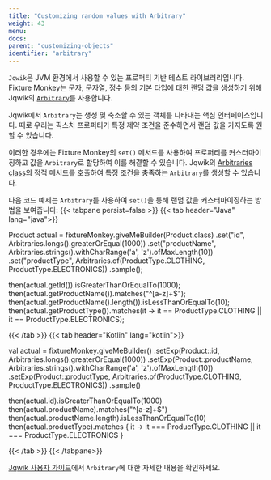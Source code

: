 ```yaml
---
title: "Customizing random values with Arbitrary"
weight: 43
menu:
docs:
parent: "customizing-objects"
identifier: "arbitrary"
---
```


`Jqwik`은 JVM 환경에서 사용할 수 있는 프로퍼티 기반 테스트 라이브러리입니다.
Fixture Monkey는 문자, 문자열, 정수 등의 기본 타입에 대한 랜덤 값을 생성하기 위해 Jqwik의 [`Arbitrary`](https://jqwik.net/docs/1.2.1/javadoc/net/jqwik/api/Arbitrary.html)를 사용합니다.

Jqwik에서 `Arbitrary`는 생성 및 축소할 수 있는 객체를 나타내는 핵심 인터페이스입니다.
때로 우리는 픽스처 프로퍼티가 특정 제약 조건을 준수하면서 랜덤 값을 가지도록 원할 수 있습니다.

이러한 경우에는 Fixture Monkey의 `set()` 메서드를 사용하여 프로퍼티를 커스터마이징하고 값을 `Arbitrary`로 할당하여 이를 해결할 수 있습니다.
Jqwik의 [Arbitraries class](https://jqwik.net/docs/current/user-guide.html#static-arbitraries-methods)의 정적 메서드를 호출하여 특정 조건을 충족하는 `Arbitrary`를 생성할 수 있습니다.

다음 코드 예제는 `Arbitrary`를 사용하여 `set()`을 통해 랜덤 값을 커스터마이징하는 방법을 보여줍니다:
{{< tabpane persist=false >}}
{{< tab header="Java" lang="java">}}

Product actual = fixtureMonkey.giveMeBuilder(Product.class)
.set("id", Arbitraries.longs().greaterOrEqual(1000))
.set("productName", Arbitraries.strings().withCharRange('a', 'z').ofMaxLength(10))
.set("productType", Arbitraries.of(ProductType.CLOTHING, ProductType.ELECTRONICS))
.sample();

then(actual.getId()).isGreaterThanOrEqualTo(1000);
then(actual.getProductName()).matches("^[a-z]+$");
then(actual.getProductName().length()).isLessThanOrEqualTo(10);
then(actual.getProductType()).matches(it -> it == ProductType.CLOTHING || it == ProductType.ELECTRONICS);

{{< /tab >}}
{{< tab header="Kotlin" lang="kotlin">}}

val actual = fixtureMonkey.giveMeBuilder<Product>()
.setExp(Product::id, Arbitraries.longs().greaterOrEqual(1000))
.setExp(Product::productName, Arbitraries.strings().withCharRange('a', 'z').ofMaxLength(10))
.setExp(Product::productType, Arbitraries.of(ProductType.CLOTHING, ProductType.ELECTRONICS))
.sample()

then(actual.id).isGreaterThanOrEqualTo(1000)
then(actual.productName).matches("^[a-z]+$")
then(actual.productName.length).isLessThanOrEqualTo(10)
then(actual.productType).matches { it -> it === ProductType.CLOTHING || it === ProductType.ELECTRONICS }

{{< /tab >}}
{{< /tabpane>}}

[Jqwik 사용자 가이드](https://jqwik.net/docs/current/user-guide.html)에서 `Arbitrary`에 대한 자세한 내용을 확인하세요.